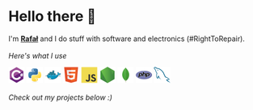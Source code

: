 # Hello there 👋
I'm [**Rafał**](https://github.com/rara64/) and I do stuff with software and electronics (#RightToRepair).
<br><br>
<i>Here's what I use</i>
<div>
  <img src="https://raw.githubusercontent.com/devicons/devicon/master/icons/csharp/csharp-original.svg" style="height: 32px;">
  <img src="https://raw.githubusercontent.com/devicons/devicon/master/icons/python/python-original.svg" height=32px>
  <img src="https://raw.githubusercontent.com/devicons/devicon/master/icons/docker/docker-original.svg" height=32px>
  <img src="https://raw.githubusercontent.com/devicons/devicon/master/icons/html5/html5-original.svg" height=32px>
  <img src="https://raw.githubusercontent.com/devicons/devicon/master/icons/javascript/javascript-original.svg" height=32px>
  <img src="https://raw.githubusercontent.com/devicons/devicon/master/icons/nodejs/nodejs-original.svg" height=32px>
  <img src="https://raw.githubusercontent.com/devicons/devicon/master/icons/mongodb/mongodb-original.svg" height=32px>
  <img src="https://raw.githubusercontent.com/devicons/devicon/master/icons/php/php-original.svg" height=32px>
  <img src="https://raw.githubusercontent.com/devicons/devicon/master/icons/mysql/mysql-original.svg" height=32px>
</div>
<br>
<i>Check out my projects below :)</i>
